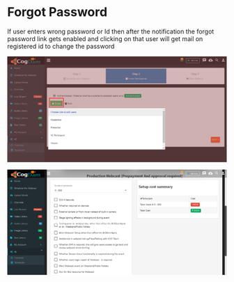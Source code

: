 # Forgot Password

If user enters wrong password or Id then after the notification the forgot password link gets enabled and clicking on that user will get mail on registered id to change the password

![](../.gitbook/assets/image%20%28208%29.png)

![](../.gitbook/assets/image%20%28220%29.png)



